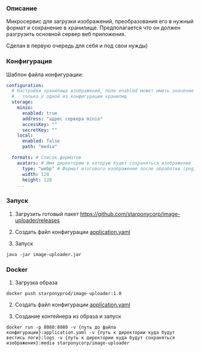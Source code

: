 ### Описание
Микросервис для загрузки изображений, преобразования его в нужный формат и сохранение в
хранилище. Предполагается что он должен разгрузить основной сервер веб приложения.

Сделан в первую очередь для себя и под свои нужды)

### Конфигурация

Шаблон файла конфигурации:
```yaml
configuration:
  # Настройки хранилища изображений, поле enabled может иметь значение true 
  #   только у одной из конфигурации хранилищ
  storage:
    minio:
      enabled: true
      address: "адрес сервера minio"
      accessKey: ""
      secretKey: ""
    local:
      enabled: false
      path: "media"

  formats: # Список форматов
    avatars: # Имя директорию в которую будет сохраняться изображение
      type: "webp" # Формат итогового изображение после обработки (png, jpeg, jpg, webp)
      width: 128
      height: 128
    ...
```

### Запуск
1) Загрузить готовый пакет https://github.com/starponycorp/image-uploader/releases

2) Создать файл конфигурации [application.yaml](#Конфигурация)

3) Запуск

```shell
java -jar image-uploader.jar
```

### Docker

1) Загрузка образа

```shell
docker push starponyprod/image-uploader:1.0
```

2) Создать файл конфигурации [application.yaml](#Конфигурация)

3) Создание контейнера из образа и запуск

```shell
docker run -p 8080:8080 -v {путь до файла конфигурации}:application.yaml -v {путь к директории куда будут вестись логи}:logs -v {путь к директории куда будут сохраняться изображения}:media starponycorp/image-uploader
```